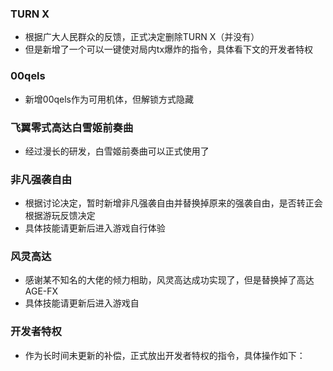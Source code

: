### TURN X
- 根据广大人民群众的反馈，正式决定删除TURN X（并没有）
- 但是新增了一个可以一键使对局内tx爆炸的指令，具体看下文的开发者特权
### 00qels
- 新增00qels作为可用机体，但解锁方式隐藏
### 飞翼零式高达白雪姬前奏曲
- 经过漫长的研发，白雪姬前奏曲可以正式使用了
### 非凡强袭自由
- 根据讨论决定，暂时新增非凡强袭自由并替换掉原来的强袭自由，是否转正会根据游玩反馈决定
- 具体技能请更新后进入游戏自行体验
### 风灵高达
- 感谢某不知名的大佬的倾力相助，风灵高达成功实现了，但是替换掉了高达AGE-FX
- 具体技能请更新后进入游戏自
### 开发者特权
- 作为长时间未更新的补偿，正式放出开发者特权的指令，具体操作如下：
